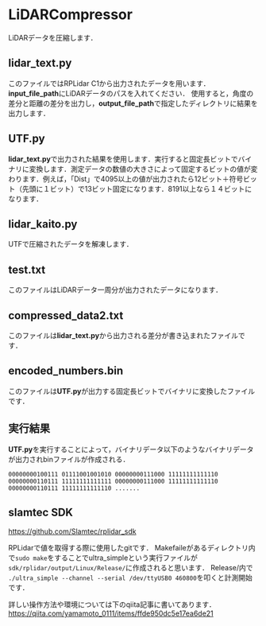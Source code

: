 # LiDARCompressor
LiDARデータを圧縮します．

## lidar_text.py
このファイルではRPLidar C1から出力されたデータを用います．
**input_file_path**にLiDARデータのパスを入れてください．
使用すると，角度の差分と距離の差分を出力し，**output_file_path**で指定したディレクトリに結果を出力します．

## UTF.py
**lidar_text.py**で出力された結果を使用します．実行すると固定長ビットでバイナリに変換します．測定データの数値の大きさによって固定するビットの値が変わります．例えば，「Dist」で4095以上の値が出力されたら12ビット＋符号ビット（先頭に１ビット）で13ビット固定になります．8191以上なら１４ビットになります．

## lidar_kaito.py
UTFで圧縮されたデータを解凍します．

## test.txt
このファイルはLiDARデータ一周分が出力されたデータになります．

## compressed_data2.txt
このファイルは**lidar_text.py**から出力される差分が書き込まれたファイルです．

## encoded_numbers.bin
このファイルは**UTF.py**が出力する固定長ビットでバイナリに変換したファイルです．

## 実行結果

**UTF.py**を実行することによって，バイナリデータ以下のようなバイナリデータが出力されbinファイルが作成される．
```
00000000100111 01111001001010 00000000111000 11111111111110 00000000110111 11111111111111 00000000111000 11111111111110 00000000110111 11111111111110 .......
```


## slamtec SDK

https://github.com/Slamtec/rplidar_sdk

RPLidarで値を取得する際に使用したgitです．
Makefaileがあるディレクトリ内で```sudo make```をすることでultra_simpleという実行ファイルが```sdk/rplidar/output/Linux/Release/```に作成されると思います．
Release/内で ```./ultra_simple --channel --serial /dev/ttyUSB0 460800```を叩くと計測開始です．

詳しい操作方法や環境については下のqiita記事に書いてあります．
https://qiita.com/yamamoto_0111/items/ffde950dc5e17ea6de21
